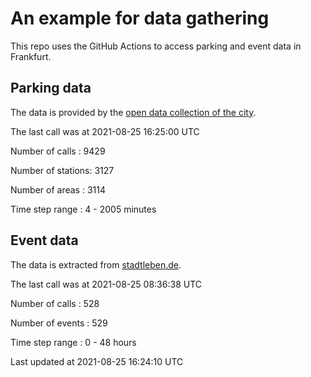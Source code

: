 # An example for data gathering

This repo uses the GitHub Actions to access parking and event data in Frankfurt.

## Parking data
The data is provided by the [open data collection of the city](https://www.offenedaten.frankfurt.de/).

The last call was at 2021-08-25 16:25:00 UTC

Number of calls   : 9429

Number of stations: 3127

Number of areas   : 3114

Time step range   :    4 - 2005 minutes


## Event data
The data is extracted from [stadtleben.de](https://stadtleben.de/frankfurt/).

The last call was at 2021-08-25 08:36:38 UTC

Number of calls   : 528

Number of events  : 529

Time step range   :   0 -  48 hours


Last updated at 2021-08-25 16:24:10 UTC
